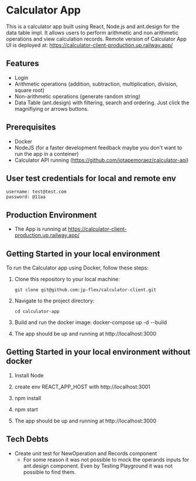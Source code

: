 # Calculator App

This is a calculator app built using React, Node.js and ant.design for the data table impl.
It allows users to perform arithmetic and non arithmetic operations and view calculation records.
Remote version of Calculator App UI is deployed at:
https://calculator-client-production.up.railway.app/


## Features
- Login
- Arithmetic operations (addition, subtraction, multiplication, division, square root)
- Non-arithmetic operations (generate random string)
- Data Table (ant.design) with filtering, search and ordering. Just click the magnifiying or arrows buttons.

## Prerequisites

- Docker
- NodeJS (for a faster development feedback maybe you don't want to run the app in a conteiner)
- Calculator API running (https://github.com/jotapemoraez/calculator-api)


## User test credentials for local and remote env
```shell
username: test@test.com
password: @11aa
```

## Production Environment
- The App is running at https://calculator-client-production.up.railway.app/

## Getting Started in your local environment

To run the Calculator app using Docker, follow these steps:

1. Clone this repository to your local machine:

   ```shell
   git clone git@github.com:jp-flex/calculator-client.git
   ```
2. Navigate to the project directory:
    ```shell
    cd calculator-app
    ```
3. Build and run the docker image:
    docker-compose up -d  --build

4. The app should be up and running at http://localhost:3000


## Getting Started in your local environment without docker

1. Install Node
2. create env REACT_APP_HOST with http://localhost:3001

2. npm install
3. npm start
4. The app should be up and running at http://localhost:3000

## Tech Debts
- Create unit test for NewOperation and Records component
    - For some reason it was not possible to mock the operands inputs for ant.design component. Even by Testing Playground it was not possible to find them.